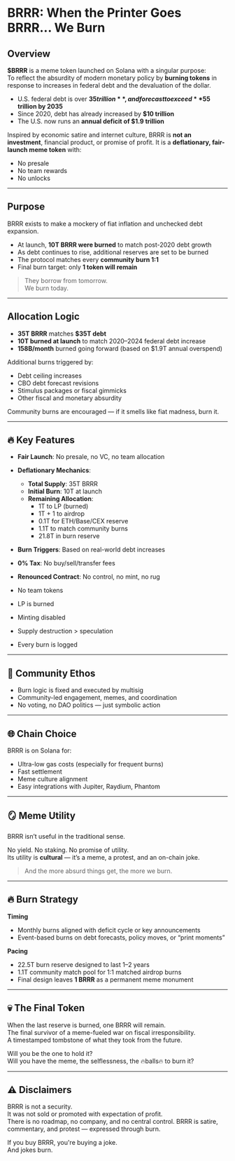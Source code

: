# BRRR: When the Printer Goes BRRR... We Burn

## Overview

**$BRRR** is a meme token launched on Solana with a singular purpose:  
To reflect the absurdity of modern monetary policy by **burning tokens** in response to increases in federal debt and the devaluation of the dollar.

- U.S. federal debt is over **$35 trillion**, and forecast to exceed **$55 trillion by 2035**
- Since 2020, debt has already increased by **$10 trillion**
- The U.S. now runs an **annual deficit of $1.9 trillion**

Inspired by economic satire and internet culture, BRRR is **not an investment**, financial product, or promise of profit. It is a **deflationary, fair-launch meme token** with:

- No presale  
- No team rewards  
- No unlocks  

---

## Purpose

BRRR exists to make a mockery of fiat inflation and unchecked debt expansion.

- At launch, **10T BRRR were burned** to match post-2020 debt growth  
- As debt continues to rise, additional reserves are set to be burned
- The protocol matches every **community burn 1:1**  
- Final burn target: only **1 token will remain**

> They borrow from tomorrow.  
> We burn today.

---

## Allocation Logic

- **35T BRRR** matches **$35T debt**
- **10T burned at launch** to match 2020–2024 federal debt increase
- **158B/month** burned going forward (based on $1.9T annual overspend)

Additional burns triggered by:
- Debt ceiling increases  
- CBO debt forecast revisions  
- Stimulus packages or fiscal gimmicks
- Other fiscal and monetary absurdity

Community burns are encouraged — if it smells like fiat madness, burn it.

---

## 🔥 Key Features

- **Fair Launch**: No presale, no VC, no team allocation
- **Deflationary Mechanics**:
  - **Total Supply**: 35T BRRR  
  - **Initial Burn**: 10T at launch  
  - **Remaining Allocation**:
    - 1T to LP (burned)  
    - 1T + 1 to airdrop  
    - 0.1T for ETH/Base/CEX reserve  
    - 1.1T to match community burns  
    - 21.8T in burn reserve  

- **Burn Triggers**: Based on real-world debt increases  
- **0% Tax**: No buy/sell/transfer fees  
- **Renounced Contract**: No control, no mint, no rug  
- No team tokens  
- LP is burned  
- Minting disabled   
- Supply destruction > speculation  
- Every burn is logged
---

## 🧱 Community Ethos

- Burn logic is fixed and executed by multisig  
- Community-led engagement, memes, and coordination  
- No voting, no DAO politics — just symbolic action

---

## 🌐 Chain Choice

BRRR is on Solana for:
- Ultra-low gas costs (especially for frequent burns)  
- Fast settlement  
- Meme culture alignment  
- Easy integrations with Jupiter, Raydium, Phantom  

---

## 🪞 Meme Utility

BRRR isn’t useful in the traditional sense.

No yield. No staking. No promise of utility.  
Its utility is **cultural** — it’s a meme, a protest, and an on-chain joke.

> And the more absurd things get, the more we burn.

---

## 🔥 Burn Strategy

**Timing**
- Monthly burns aligned with deficit cycle or key announcements
- Event-based burns on debt forecasts, policy moves, or “print moments”

**Pacing**
- 22.5T burn reserve designed to last 1–2 years  
- 1.1T community match pool for 1:1 matched airdrop burns  
- Final design leaves **1 BRRR** as a permanent meme monument

---

## 💀 The Final Token

When the last reserve is burned, one BRRR will remain.  
The final survivor of a meme-fueled war on fiscal irresponsibility.  
A timestamped tombstone of what they took from the future.

Will you be the one to hold it?  
Will you have the meme, the selflessness, the 🔥balls🔥 to burn it?

---

## ⚠️ Disclaimers

BRRR is not a security.  
It was not sold or promoted with expectation of profit.  
There is no roadmap, no company, and no central control.
BRRR is satire, commentary, and protest — expressed through burn.

If you buy BRRR, you're buying a joke.  
And jokes burn.
